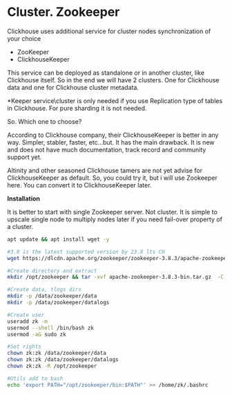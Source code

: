 # Cluster. Zookeeper

Clickhouse uses additional service for cluster nodes synchronization of your choice

* ZooKeeper
* ClickhouseKeeper

This service can be deployed as standalone or in another cluster, like Clickhouse itself. So in the end we will have 2 clusters. One for Clickhouse data and one for Clickhouse cluster metadata.

\*Keeper service\cluster is only needed if you use Replication type of tables in Clickhouse. For pure sharding it is not needed.&#x20;

So. Which one to choose?

According to Clickhouse company, their ClickhouseKeeper is better in any way. Simpler, stabler, faster, etc...but. It has the main drawback. It is new and does not have much documentation, track record and community support yet.

Altinity and other seasoned Clickhouse tamers are not yet advise for ClickhouseKeeper as default. So, you could try it, but i will use Zookeeper here. You can convert it to ClickhouseKeeper later.

**Installation**

It is better to start with single Zookeeper server. Not cluster. It is simple to upscale single node to multiply nodes later if you need fail-over property of a cluster.

```bash
apt update && apt install wget -y

#3.8 is the latest supported version by 23.8 lts CH
wget https://dlcdn.apache.org/zookeeper/zookeeper-3.8.3/apache-zookeeper-3.8.3-bin.tar.gz

#Create directory and extract
mkdir /opt/zookeeper && tar -xvf apache-zookeeper-3.8.3-bin.tar.gz  -C /opt/zookeeper --strip-components=1

#Create data, tlogs dirs
mkdir -p /data/zookeeper/data
mkdir -p /data/zookeeper/datalogs

#Create user
useradd zk -m
usermod --shell /bin/bash zk
usermod -aG sudo zk

#Set rights
chown zk:zk /data/zookeeper/data
chown zk:zk /data/zookeeper/datalogs
chown zk:zk -R /opt/zookeeper

#Utils add to bash
echo 'export PATH="/opt/zookeeper/bin:$PATH"' >> /home/zk/.bashrc
```
